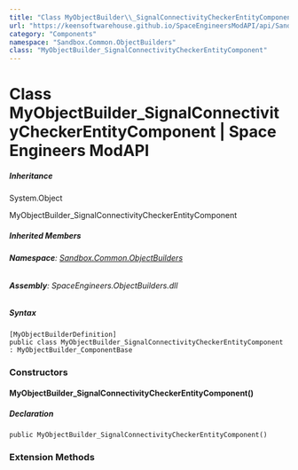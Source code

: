 ```yaml
---
title: "Class MyObjectBuilder\\_SignalConnectivityCheckerEntityComponent"
url: "https://keensoftwarehouse.github.io/SpaceEngineersModAPI/api/Sandbox.Common.ObjectBuilders.MyObjectBuilder_SignalConnectivityCheckerEntityComponent.html"
category: "Components"
namespace: "Sandbox.Common.ObjectBuilders"
class: "MyObjectBuilder_SignalConnectivityCheckerEntityComponent"
---
```


# Class MyObjectBuilder\_SignalConnectivityCheckerEntityComponent | Space Engineers ModAPI

##### Inheritance

System.Object

MyObjectBuilder\_SignalConnectivityCheckerEntityComponent

##### Inherited Members

###### **Namespace**: [Sandbox.Common.ObjectBuilders](https://keensoftwarehouse.github.io/SpaceEngineersModAPI/api/Sandbox.Common.ObjectBuilders.html)

###### **Assembly**: SpaceEngineers.ObjectBuilders.dll

##### Syntax

```
[MyObjectBuilderDefinition]
public class MyObjectBuilder_SignalConnectivityCheckerEntityComponent : MyObjectBuilder_ComponentBase
```

### Constructors

#### MyObjectBuilder\_SignalConnectivityCheckerEntityComponent()

##### Declaration

```
public MyObjectBuilder_SignalConnectivityCheckerEntityComponent()
```

### Extension Methods